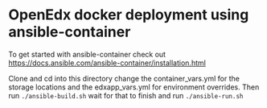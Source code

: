 # OpenEdx docker deployment using ansible-container
To get started with ansible-container check out https://docs.ansible.com/ansible-container/installation.html

Clone and cd into this directory change the container_vars.yml for the storage locations and the edxapp_vars.yml for environment overrides.
Then run `./ansible-build.sh` wait for that to finish and run `./ansible-run.sh` 

